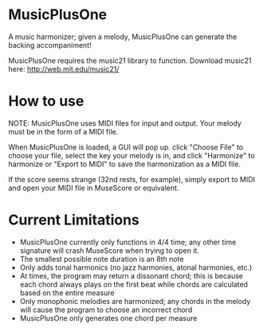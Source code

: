 # MusicPlusOne
A music harmonizer; given a melody, MusicPlusOne can generate the backing accompaniment!

MusicPlusOne requires the music21 library to function. Download music21 here: http://web.mit.edu/music21/

# How to use
NOTE: MusicPlusOne uses MIDI files for input and output. Your melody must be in the form of a MIDI file.

When MusicPlusOne is loaded, a GUI will pop up. click "Choose File" to choose your file, select the key your melody is in, and click "Harmonize" to harmonize or "Export to MIDI" to save the harmonization as a MIDI file.

If the score seems strange (32nd rests, for example), simply export to MIDI and open your MIDI file in MuseScore or equivalent.

# Current Limitations
* MusicPlusOne currently only functions in 4/4 time; any other time signature will crash MuseScore when trying to open it.
* The smallest possible note duration is an 8th note
* Only adds tonal harmonics (no jazz harmonies, atonal harmonies, etc.)
* At times, the program may return a dissonant chord; this is because each chord always plays on the first beat while chords are calculated based on the entire measure
* Only monophonic melodies are harmonized; any chords in the melody will cause the program to choose an incorrect chord
* MusicPlusOne only generates one chord per measure
